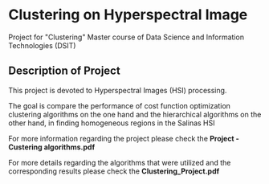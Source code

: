 # Clustering on Hyperspectral Image
Project for "Clustering" Master course of Data Science and Information Technologies (DSIT)

## Description of Project
This project is devoted to Hyperspectral Images (HSI) processing.

The goal is compare the performance of cost function optimization clustering algorithms on the one hand and the hierarchical algorithms on the other hand, in finding homogeneous regions in the
Salinas HSI

For more information regarding the project please check the **Project - Custering algorithms.pdf**

For more details regarding the algorithms that were utilized and the corresponding results please check the **Clustering_Project.pdf**
